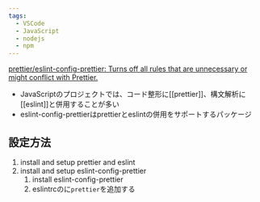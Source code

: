 ```yaml
---
tags:
  - VSCode
  - JavaScript
  - nodejs
  - npm
---
```

[prettier/eslint-config-prettier: Turns off all rules that are unnecessary or might conflict with Prettier.](https://github.com/prettier/eslint-config-prettier#installation)

- JavaScriptのプロジェクトでは、コード整形に[[prettier]]、構文解析に[[eslint]]と併用することが多い
- eslint-config-prettierはprettierとeslintの併用をサポートするパッケージ


## 設定方法
1. install and setup prettier and eslint
2. install and setup eslint-config-prettier
	1. install eslint-config-prettier
	2. eslintrcのに`prettier`を追加する

